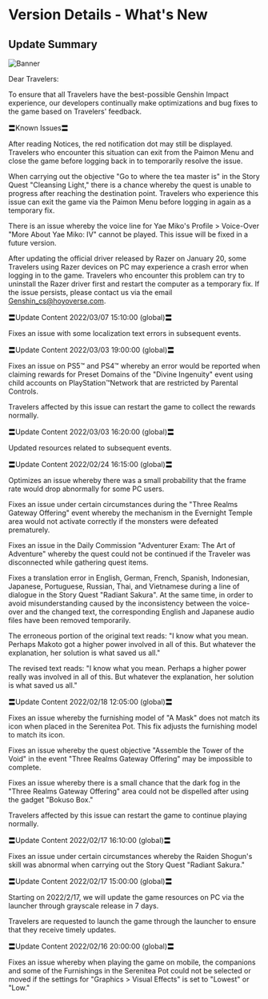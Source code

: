 # Version Details - What's New 
## Update Summary
![Banner](https://uploadstatic-sea.mihoyo.com/announcement/2020/11/11/0c4d0c742dde8334be30352fa3f5fb5b_4067277611421326976.jpg)

Dear Travelers:

To ensure that all Travelers have the best-possible Genshin Impact experience, our developers continually make optimizations and bug fixes to the game based on Travelers' feedback.

〓Known Issues〓

After reading Notices, the red notification dot may still be displayed. Travelers who encounter this situation can exit from the Paimon Menu and close the game before logging back in to temporarily resolve the issue.

When carrying out the objective "Go to where the tea master is" in the Story Quest "Cleansing Light," there is a chance whereby the quest is unable to progress after reaching the destination point. Travelers who experience this issue can exit the game via the Paimon Menu before logging in again as a temporary fix.

There is an issue whereby the voice line for Yae Miko's Profile > Voice-Over "More About Yae Miko: IV" cannot be played. This issue will be fixed in a future version.

After updating the official driver released by Razer on January 20, some Travelers using Razer devices on PC may experience a crash error when logging in to the game. Travelers who encounter this problem can try to uninstall the Razer driver first and restart the computer as a temporary fix. If the issue persists, please contact us via the email Genshin_cs@hoyoverse.com.

〓Update Content 2022/03/07 15:10:00 (global)〓

Fixes an issue with some localization text errors in subsequent events.

〓Update Content 2022/03/03 19:00:00 (global)〓

Fixes an issue on PS5™ and PS4™ whereby an error would be reported when claiming rewards for Preset Domains of the "Divine Ingenuity" event using child accounts on PlayStation™Network that are restricted by Parental Controls.

Travelers affected by this issue can restart the game to collect the rewards normally.

〓Update Content 2022/03/03 16:20:00 (global)〓

Updated resources related to subsequent events.

〓Update Content 2022/02/24 16:15:00 (global)〓

Optimizes an issue whereby there was a small probability that the frame rate would drop abnormally for some PC users.

Fixes an issue under certain circumstances during the "Three Realms Gateway Offering" event whereby the mechanism in the Evernight Temple area would not activate correctly if the monsters were defeated prematurely.

Fixes an issue in the Daily Commission "Adventurer Exam: The Art of Adventure" whereby the quest could not be continued if the Traveler was disconnected while gathering quest items.

Fixes a translation error in English, German, French, Spanish, Indonesian, Japanese, Portuguese, Russian, Thai, and Vietnamese during a line of dialogue in the Story Quest "Radiant Sakura". At the same time, in order to avoid misunderstanding caused by the inconsistency between the voice-over and the changed text, the corresponding English and Japanese audio files have been removed temporarily.

The erroneous portion of the original text reads: "I know what you mean. Perhaps Makoto got a higher power involved in all of this. But whatever the explanation, her solution is what saved us all."

The revised text reads: "I know what you mean. Perhaps a higher power really was involved in all of this. But whatever the explanation, her solution is what saved us all."

〓Update Content 2022/02/18 12:05:00 (global)〓

Fixes an issue whereby the furnishing model of "A Mask" does not match its icon when placed in the Serenitea Pot. This fix adjusts the furnishing model to match its icon.

Fixes an issue whereby the quest objective "Assemble the Tower of the Void" in the event "Three Realms Gateway Offering" may be impossible to complete.

Fixes an issue whereby there is a small chance that the dark fog in the "Three Realms Gateway Offering" area could not be dispelled after using the gadget "Bokuso Box."

Travelers affected by this issue can restart the game to continue playing normally.

〓Update Content 2022/02/17 16:10:00 (global)〓

Fixes an issue under certain circumstances whereby the Raiden Shogun's skill was abnormal when carrying out the Story Quest "Radiant Sakura."

〓Update Content 2022/02/17 15:00:00 (global)〓

Starting on 2022/2/17, we will update the game resources on PC via the launcher through grayscale release in 7 days.

Travelers are requested to launch the game through the launcher to ensure that they receive timely updates.

〓Update Content 2022/02/16 20:00:00 (global)〓

Fixes an issue whereby when playing the game on mobile, the companions and some of the Furnishings in the Serenitea Pot could not be selected or moved if the settings for "Graphics > Visual Effects" is set to "Lowest" or "Low."
